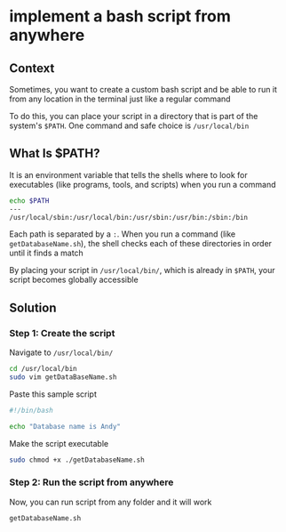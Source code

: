 # implement a bash script from anywhere

## Context

Sometimes, you want to create a custom bash script and be able to run it from any location in the terminal just like a regular command

To do this, you can place your script in a directory that is part of the system's `$PATH`. One command and safe choice is `/usr/local/bin`

## What Is $PATH?

It is an environment variable that tells the shells where to look for executables (like programs, tools, and scripts) when you run a command

```bash
echo $PATH
---
/usr/local/sbin:/usr/local/bin:/usr/sbin:/usr/bin:/sbin:/bin
```

Each path is separated by a `:`. When you run a command (like `getDatabaseName.sh`), the shell checks each of these directories in order until it finds a match

By placing your script in `/usr/local/bin/`, which is already in `$PATH`, your script becomes globally accessible

## Solution

### Step 1: Create the script

Navigate to `/usr/local/bin/`

```bash
cd /usr/local/bin
sudo vim getDataBaseName.sh
```

Paste this sample script

```bash
#!/bin/bash

echo "Database name is Andy"
```

Make the script executable

```bash
sudo chmod +x ./getDatabaseName.sh
```

### Step 2: Run the script from anywhere

Now, you can run script from any folder and it will work

```bash
getDatabaseName.sh
```
